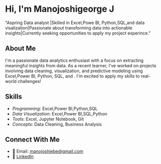 # Hi, I'm Manojoshigeorge J 
"Aspring Data analyst |Skilled in Excel,Powe BI, Python,SQL,and data visalization|Passionate about transforming data into actionable insights|Currently seeking opportunities to apply my project experince."

## About Me
I'm a passionate data analytics enthusiast with a focus on extracting meaningful insights from data. As a recent learner, I've worked on projects involving data cleaning, visualization, and predictive modeling using Excel,Power BI, Python, SQL, and . I'm excited to apply my skills to real-world challenges!

## Skills
- *Programming*: Excel,Power BI,Python,SQL
- *Data Visualization*: Excel,Power BI,SQL,Python
- *Tools*: Excel, Jupyter Notebook, Git
- *Concepts*: Data Cleaning, Business Analysis

## Connect With Me
- 📩 Email: manojoshiebe@gmail.com
- 🔗 [LinkedIn](https://www.linkedin.com/in/manojoshigeorge-j-047783346/)

